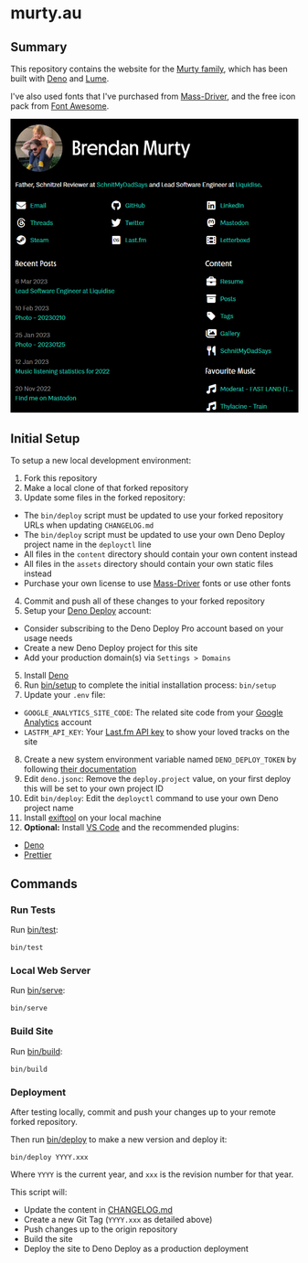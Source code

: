 # murty.au

## Summary

This repository contains the website for the [Murty family](https://murty.au/), which has been built with [Deno](https://deno.land/) and [Lume](https://lumeland.github.io/).

I've also used fonts that I've purchased from [Mass-Driver](https://mass-driver.com/), and the free icon pack from [Font Awesome](https://fontawesome.com/).

![Screenshot of main index page](docs/assets/website-preview.png)

## Initial Setup

To setup a new local development environment:

1. Fork this repository
2. Make a local clone of that forked repository
3. Update some files in the forked repository:

- The `bin/deploy` script must be updated to use your forked repository URLs when updating `CHANGELOG.md`
- The `bin/deploy` script must be updated to use your own Deno Deploy project name in the `deployctl` line
- All files in the `content` directory should contain your own content instead
- All files in the `assets` directory should contain your own static files instead
- Purchase your own license to use [Mass-Driver](https://mass-driver.com/) fonts or use other fonts

4. Commit and push all of these changes to your forked repository
5. Setup your [Deno Deploy](https://deno.com/deploy) account:

- Consider subscribing to the Deno Deploy Pro account based on your usage needs
- Create a new Deno Deploy project for this site
- Add your production domain(s) via `Settings > Domains`

5. Install [Deno](https://deno.land/)
6. Run [bin/setup](bin/setup) to complete the initial installation process: `bin/setup`
7. Update your `.env` file:

- `GOOGLE_ANALYTICS_SITE_CODE`: The related site code from your [Google Analytics](https://analytics.google.com/) account
- `LASTFM_API_KEY`: Your [Last.fm API key](https://www.last.fm/api/account/create) to show your loved tracks on the site

8. Create a new system environment variable named `DENO_DEPLOY_TOKEN` by following [their documentation](https://deno.com/deploy/docs/deployctl)
9. Edit `deno.jsonc`: Remove the `deploy.project` value, on your first deploy this will be set to your own project ID
10. Edit `bin/deploy`: Edit the `deployctl` command to use your own Deno project name
11. Install [exiftool](https://exiftool.org/) on your local machine
12. **Optional:** Install [VS Code](https://code.visualstudio.com/) and the recommended plugins:

- [Deno](https://marketplace.visualstudio.com/items?itemName=denoland.vscode-deno)
- [Prettier](https://marketplace.visualstudio.com/items?itemName=esbenp.prettier-vscode)

## Commands

### Run Tests

Run [bin/test](bin/test):

```
bin/test
```

### Local Web Server

Run [bin/serve](bin/serve):

```
bin/serve
```

### Build Site

Run [bin/build](bin/build):

```
bin/build
```

### Deployment

After testing locally, commit and push your changes up to your remote forked repository.

Then run [bin/deploy](bin/deploy) to make a new version and deploy it:

```
bin/deploy YYYY.xxx
```

Where `YYYY` is the current year, and `xxx` is the revision number for that year.

This script will:

- Update the content in [CHANGELOG.md](CHANGELOG.md)
- Create a new Git Tag (`YYYY.xxx` as detailed above)
- Push changes up to the origin repository
- Build the site
- Deploy the site to Deno Deploy as a production deployment
